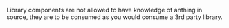 Library components are not allowed to have knowledge of anthing in source, they are to be consumed as you would consume a 3rd party library.
